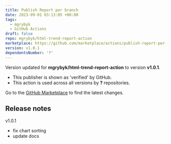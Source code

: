 ```yaml
---
title: Publish Report per branch
date: 2023-09-01 03:13:05 +00:00
tags:
  - mgrybyk
  - GitHub Actions
draft: false
repo: mgrybyk/html-trend-report-action
marketplace: https://github.com/marketplace/actions/publish-report-per-branch
version: v1.0.1
dependentsNumber: '?'
---
```



Version updated for **mgrybyk/html-trend-report-action** to version **v1.0.1**.
- This publisher is shown as 'verified' by GitHub.
- This action is used across all versions by **?** repositories.

Go to the [GitHub Marketplace](https://github.com/marketplace/actions/publish-report-per-branch) to find the latest changes.

## Release notes

v1.0.1

- fix chart sorting
- update docs
